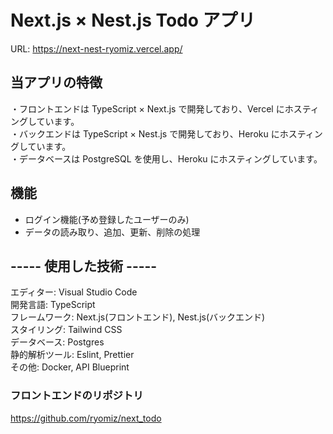# Next.js × Nest.js Todo アプリ

URL: https://next-nest-ryomiz.vercel.app/

## 当アプリの特徴

・フロントエンドは TypeScript × Next.js で開発しており、Vercel にホスティングしています。  
・バックエンドは TypeScript × Nest.js で開発しており、Heroku にホスティングしています。  
・データベースは PostgreSQL を使用し、Heroku にホスティングしています。

## 機能

- ログイン機能(予め登録したユーザーのみ)
- データの読み取り、追加、更新、削除の処理

## ----- 使用した技術 -----

エディター: Visual Studio Code  
開発言語: TypeScript  
フレームワーク: Next.js(フロントエンド), Nest.js(バックエンド)  
スタイリング: Tailwind CSS  
データベース: Postgres  
静的解析ツール: Eslint, Prettier  
その他: Docker, API Blueprint

### フロントエンドのリポジトリ

https://github.com/ryomiz/next_todo
